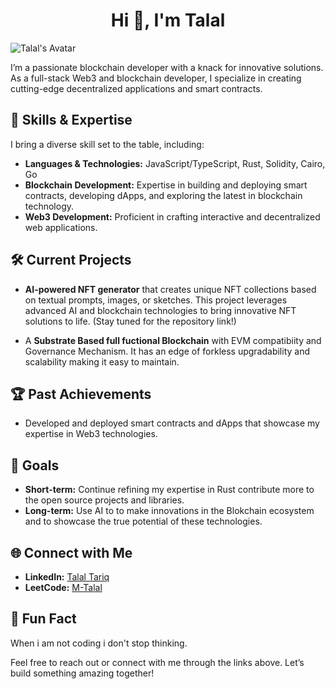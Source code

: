 
<h1 align="center">Hi 👋, I'm Talal</h1>

![Talal's Avatar](https://via.placeholder.com/150)  <!-- Replace with your actual image URL -->

I’m a passionate blockchain developer with a knack for innovative solutions. As a full-stack Web3 and blockchain developer, I specialize in creating cutting-edge decentralized applications and smart contracts.

## 🚀 Skills & Expertise

I bring a diverse skill set to the table, including:

- **Languages & Technologies:** JavaScript/TypeScript, Rust, Solidity, Cairo, Go
- **Blockchain Development:** Expertise in building and deploying smart contracts, developing dApps, and exploring the latest in blockchain technology.
- **Web3 Development:** Proficient in crafting interactive and decentralized web applications.

## 🛠️ Current Projects

- **AI-powered NFT generator** that creates unique NFT collections based on textual prompts, images, or sketches. This project leverages advanced AI and blockchain technologies to bring innovative NFT solutions to life. (Stay tuned for the repository link!)

- A **Substrate Based full fuctional Blockchain** with EVM compatibiity and Governance Mechanism. It has an edge of forkless upgradability and scalability making it easy to maintain.

## 🏆 Past Achievements

- Developed and deployed smart contracts and dApps that showcase my expertise in Web3 technologies.

## 🎯 Goals

- **Short-term:** Continue refining my expertise in Rust contribute more to the open source projects and libraries.
- **Long-term:** Use AI to to make innovations in the Blokchain ecosystem and to showcase the true potential of these technologies.

## 🌐 Connect with Me

- **LinkedIn:** [Talal Tariq](https://www.linkedin.com/in/talal-o/)
- **LeetCode:** [M-Talal](https://leetcode.com/u/M-Talal/)

## 🎨 Fun Fact

When i am not coding i don't stop thinking.  

Feel free to reach out or connect with me through the links above. Let’s build something amazing together!
